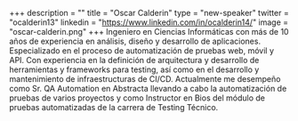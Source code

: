+++
description = ""
title = "Oscar Calderin"
type = "new-speaker"
twitter = "ocalderin13"
linkedin = "https://www.linkedin.com/in/ocalderin14/"
image = "oscar-calderin.png"
+++
Ingeniero en Ciencias Informáticas con más de 10 años de experiencia en análisis, diseño y desarrollo de aplicaciones. Especializado en el proceso de automatización de pruebas web, móvil y API. Con experiencia en la definición de arquitectura y desarrollo de herramientas y frameworks para testing, así como en el desarrollo y mantenimiento de infraestructuras de CI/CD. Actualmente me desempeño como Sr. QA Automation en Abstracta llevando a cabo la automatización de pruebas de varios proyectos y como Instructor en Bios del módulo de pruebas automatizadas de la carrera de Testing Técnico.